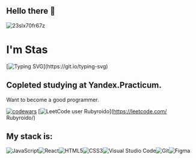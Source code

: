 ## Hello there 👋
![23slx70fr67z](https://user-images.githubusercontent.com/92789723/178463877-ed7e6563-92ae-435e-9c39-55b73f42009c.gif)
# I'm Stas
[![Typing SVG](https://readme-typing-svg.herokuapp.com?color=%2336BCF7&lines=Novice+web-developer+from+Russia.)](https://git.io/typing-svg)

## Copleted studying at Yandex.Practicum.
Want to become a good programmer.

[![codewars](https://www.codewars.com/users/Rubyroido/badges/large)](https://www.codewars.com/users/Rubyroido) 
[![LeetCode user  Rubyroido](https://img.shields.io/badge/dynamic/json?style=for-the-badge&labelColor=black&color=%23ffa116&label=Solved&query=solvedOverTotal&url=https%3A%2F%2Fbadge.xyli.tech/%2Fapi%2Fusers%2F%20Rubyroido&logo=leetcode&logoColor=yellow)](https://leetcode.com/ Rubyroido/)

## My stack is:
![JavaScript](https://img.shields.io/badge/javascript-%23323330.svg?style=for-the-badge&logo=javascript&logoColor=%23F7DF1E)![React](https://img.shields.io/badge/react-%2320232a.svg?style=for-the-badge&logo=react&logoColor=%2361DAFB)![HTML5](https://img.shields.io/badge/html5-%23E34F26.svg?style=for-the-badge&logo=html5&logoColor=white)![CSS3](https://img.shields.io/badge/css3-%231572B6.svg?style=for-the-badge&logo=css3&logoColor=white)![Visual Studio Code](https://img.shields.io/badge/Visual%20Studio%20Code-0078d7.svg?style=for-the-badge&logo=visual-studio-code&logoColor=white)![Git](https://img.shields.io/badge/git-%23F05033.svg?style=for-the-badge&logo=git&logoColor=white)![Figma](https://img.shields.io/badge/figma-%23F24E1E.svg?style=for-the-badge&logo=figma&logoColor=white)

<!--
**Rubyroido/Rubyroido** is a ✨ _special_ ✨ repository because its `README.md` (this file) appears on your GitHub profile.

Here are some ideas to get you started:

- 🔭 I’m currently working on ...
- 🌱 I’m currently learning ...
- 👯 I’m looking to collaborate on ...
- 🤔 I’m looking for help with ...
- 💬 Ask me about ...
- 📫 How to reach me: ...
- 😄 Pronouns: ...
- ⚡ Fun fact: ...
-->

